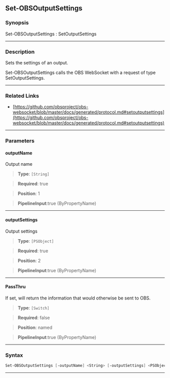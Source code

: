 Set-OBSOutputSettings
---------------------
### Synopsis
Set-OBSOutputSettings : SetOutputSettings

---
### Description

Sets the settings of an output.


Set-OBSOutputSettings calls the OBS WebSocket with a request of type SetOutputSettings.

---
### Related Links
* [https://github.com/obsproject/obs-websocket/blob/master/docs/generated/protocol.md#setoutputsettings](https://github.com/obsproject/obs-websocket/blob/master/docs/generated/protocol.md#setoutputsettings)



---
### Parameters
#### **outputName**

Output name



> **Type**: ```[String]```

> **Required**: true

> **Position**: 1

> **PipelineInput**:true (ByPropertyName)



---
#### **outputSettings**

Output settings



> **Type**: ```[PSObject]```

> **Required**: true

> **Position**: 2

> **PipelineInput**:true (ByPropertyName)



---
#### **PassThru**

If set, will return the information that would otherwise be sent to OBS.



> **Type**: ```[Switch]```

> **Required**: false

> **Position**: named

> **PipelineInput**:true (ByPropertyName)



---
### Syntax
```PowerShell
Set-OBSOutputSettings [-outputName] <String> [-outputSettings] <PSObject> [-PassThru] [<CommonParameters>]
```
---

